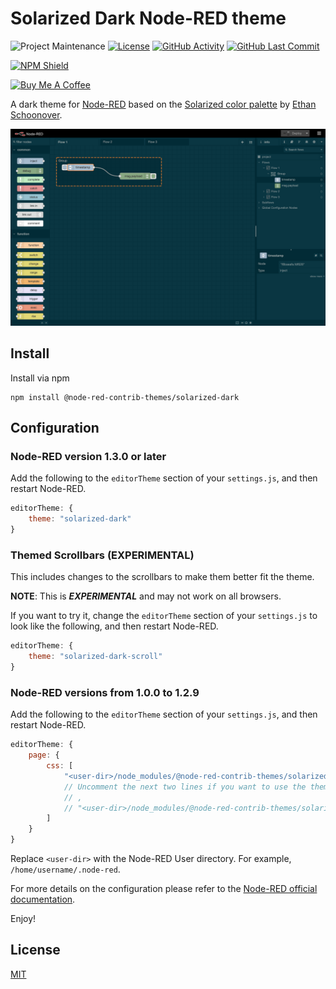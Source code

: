 # Solarized Dark Node-RED theme

![Project Maintenance][maintenance-shield]
[![License][license-shield]](LICENSE)
[![GitHub Activity][commits-shield]][commits]
[![GitHub Last Commit][last-commit-shield]][commits]

[![NPM Shield][npm-shield]][npm-package]

<a href="https://www.buymeacoffee.com/mbonani" target="_blank"><img src="https://cdn.buymeacoffee.com/buttons/v2/default-red.png" alt="Buy Me A Coffee" height="60px" width="217px"></a>

A dark theme for [Node-RED][node-red] based on the [Solarized color palette][solarized] by [Ethan Schoonover][schoonover].

![screenshot](https://raw.githubusercontent.com/node-red-contrib-themes/solarized-dark/master/images/screenshot.png)

## Install

Install via npm

```shell
npm install @node-red-contrib-themes/solarized-dark
```

## Configuration

### Node-RED version 1.3.0 or later

Add the following to the `editorTheme` section of your `settings.js`, and then restart Node-RED.

```js
editorTheme: {
    theme: "solarized-dark"
}
```

### Themed Scrollbars (EXPERIMENTAL)

This includes changes to the scrollbars to make them better fit the theme.

**NOTE**: This is ***EXPERIMENTAL*** and may not work on all browsers.

If you want to try it, change the `editorTheme` section of your `settings.js` to
look like the following, and then restart Node-RED.

```js
editorTheme: {
    theme: "solarized-dark-scroll"
}
```

### Node-RED versions from 1.0.0 to 1.2.9

Add the following to the `editorTheme` section of your `settings.js`, and then restart Node-RED.

```js
editorTheme: {
    page: {
        css: [
            "<user-dir>/node_modules/@node-red-contrib-themes/solarized-dark/theme.css"
            // Uncomment the next two lines if you want to use the themed scrollbars.
            // ,
            // "<user-dir>/node_modules/@node-red-contrib-themes/solarized-dark/theme-scrollbars.css",
        ]
    }
}
```

Replace `<user-dir>` with the Node-RED User directory. For example, `/home/username/.node-red`.

For more details on the configuration please refer to the
[Node-RED official documentation][node-red-doc].

Enjoy!

## License

[MIT][license]

[commits-shield]: https://img.shields.io/github/commit-activity/y/node-red-contrib-themes/solarized-dark.svg
[commits]: https://github.com/node-red-contrib-themes/solarized-dark/commits/master
[last-commit-shield]: https://img.shields.io/github/last-commit/node-red-contrib-themes/solarized-dark.svg
[license]: https://github.com/node-red-contrib-themes/solarized-dark/blob/master/LICENSE
[license-shield]: https://img.shields.io/github/license/node-red-contrib-themes/solarized-dark.svg
[maintenance-shield]: https://img.shields.io/maintenance/yes/2021.svg
[node-red-doc]: https://nodered.org/docs/user-guide/runtime/configuration
[node-red]: https://nodered.org/
[npm-package]: https://nodei.co/npm/@node-red-contrib-themes/solarized-dark
[npm-shield]: https://nodei.co/npm/@node-red-contrib-themes/solarized-dark.png
[schoonover]: https://ethanschoonover.com
[solarized]: https://ethanschoonover.com/solarized/
